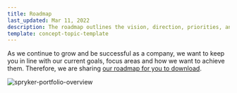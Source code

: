 ```yaml
---
title: Roadmap
last_updated: Mar 11, 2022
description: The roadmap outlines the vision, direction, priorities, and progress of Spryker over time.
template: concept-topic-template
---
```


As we continue to grow and be successful as a company, we want to keep you in line with our current goals, focus areas and how we want to achieve them. Therefore, we are sharing [our roadmap for you to download](https://spryker.s3.eu-central-1.amazonaws.com/docs/scos/user/intro-to-spryker/roadmap.md/Spryker_Roadmap.pdf).  

![spryker-portfolio-overview](https://spryker.s3.eu-central-1.amazonaws.com/docs/scos/user/intro-to-spryker/roadmap.md/Spryker_Portfolio_Overview.png)

